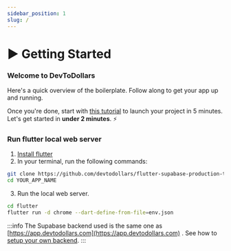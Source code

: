 ```yaml
---
sidebar_position: 1
slug: /
---
```

# ▶️  Getting Started

### Welcome to DevToDollars

Here's a quick overview of the boilerplate. Follow along to get your app up and running.

Once you're done, start with [this tutorial](getting-started.md) to launch your project in 5 minutes. Let's get started in **under 2 minutes**. ⚡️

### Run flutter local web server

1. [Install flutter](https://docs.flutter.dev/get-started/install)
2. In your terminal, run the following commands:

```bash
git clone https://github.com/devtodollars/flutter-supabase-production-template.git YOUR_APP_NAME
cd YOUR_APP_NAME
```

3. Run the local web server.

```bash
cd flutter
flutter run -d chrome --dart-define-from-file=env.json
```

:::info
The Supabase backend used is the same one as [https://app.devtodollars.com](https://app.devtodollars.com) . See how to [setup your own backend](services/backend/).
:::
